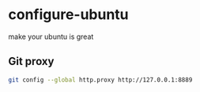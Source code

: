 # configure-ubuntu
make your ubuntu is great

## Git proxy
```bash
git config --global http.proxy http://127.0.0.1:8889
```
